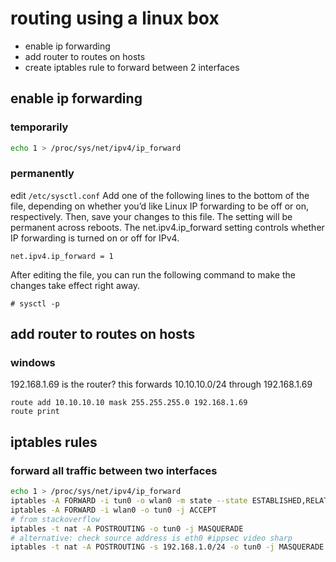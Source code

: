# routing using a linux box
- enable ip forwarding
- add router to routes on hosts
- create iptables rule to forward between 2 interfaces

## enable ip forwarding

### temporarily
```bash
echo 1 > /proc/sys/net/ipv4/ip_forward
```

### permanently
edit `/etc/sysctl.conf`
Add one of the following lines to the bottom of the file, depending on whether you’d like Linux IP forwarding to be off or on, respectively. 
Then, save your changes to this file.
The setting will be permanent across reboots.
The net.ipv4.ip_forward setting controls whether IP forwarding is turned on or off for IPv4.
```
net.ipv4.ip_forward = 1
```
After editing the file, you can run the following command to make the changes take effect right away.
```
# sysctl -p
```

## add router to routes on hosts

### windows
192.168.1.69 is the router?
this forwards 10.10.10.0/24 through 192.168.1.69
```dos
route add 10.10.10.10 mask 255.255.255.0 192.168.1.69
route print
```

## iptables rules

### forward all traffic between two interfaces
```bash
echo 1 > /proc/sys/net/ipv4/ip_forward
iptables -A FORWARD -i tun0 -o wlan0 -m state --state ESTABLISHED,RELATED -j ACCEPT
iptables -A FORWARD -i wlan0 -o tun0 -j ACCEPT
# from stackoverflow
iptables -t nat -A POSTROUTING -o tun0 -j MASQUERADE
# alternative: check source address is eth0 #ippsec video sharp
iptables -t nat -A POSTROUTING -s 192.168.1.0/24 -o tun0 -j MASQUERADE
```

